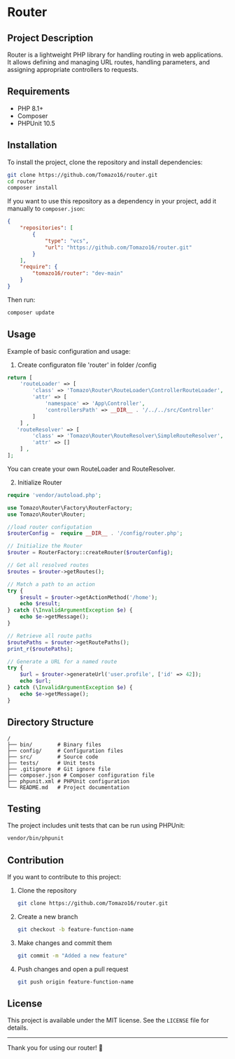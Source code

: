# Router

## Project Description
Router is a lightweight PHP library for handling routing in web applications. It allows defining and managing URL routes, handling parameters, and assigning appropriate controllers to requests.

## Requirements
- PHP 8.1+
- Composer
- PHPUnit 10.5

## Installation

To install the project, clone the repository and install dependencies:

```sh
git clone https://github.com/Tomazo16/router.git
cd router
composer install
```

If you want to use this repository as a dependency in your project, add it manually to `composer.json`:

```json
{
    "repositories": [
        {
            "type": "vcs",
            "url": "https://github.com/Tomazo16/router.git"
        }
    ],
    "require": {
        "tomazo16/router": "dev-main"
    }
}
```

Then run:

```sh
composer update
```

## Usage

Example of basic configuration and usage:

1. Create configuraton file 'router' in folder /config
```php
return [
    'routeLoader' => [
        'class' => 'Tomazo\Router\RouteLoader\ControllerRouteLoader',
        'attr' => [
            'namespace' => 'App\Controller',
            'controllersPath' => __DIR__ . '/../../src/Controller'
        ]
    ] ,
   'routeResolver' => [
        'class' => 'Tomazo\Router\RouteResolver\SimpleRouteResolver',
        'attr' => []
    ] ,
];
```

You can create your own RouteLoader and RouteResolver.

2. Initialize Router

```php
require 'vendor/autoload.php';

use Tomazo\Router\Factory\RouterFactory;
use Tomazo\Router\Router;

//load router configutation
$routerConfig =  require __DIR__ . '/config/router.php';

// Initialize the Router
$router = RouterFactory::createRouter($routerConfig);

// Get all resolved routes
$routes = $router->getRoutes();

// Match a path to an action
try {
    $result = $router->getActionMethod('/home');
    echo $result;
} catch (\InvalidArgumentException $e) {
    echo $e->getMessage();
}

// Retrieve all route paths
$routePaths = $router->getRoutePaths();
print_r($routePaths);

// Generate a URL for a named route
try {
    $url = $router->generateUrl('user.profile', ['id' => 42]);
    echo $url;
} catch (\InvalidArgumentException $e) {
    echo $e->getMessage();
}
```

## Directory Structure

```
/
├── bin/        # Binary files
├── config/     # Configuration files
├── src/        # Source code
├── tests/      # Unit tests
├── .gitignore  # Git ignore file
├── composer.json # Composer configuration file
├── phpunit.xml # PHPUnit configuration
└── README.md   # Project documentation
```

## Testing

The project includes unit tests that can be run using PHPUnit:

```sh
vendor/bin/phpunit
```

## Contribution

If you want to contribute to this project:

1. Clone the repository
   ```sh
   git clone https://github.com/Tomazo16/router.git
   ```
2. Create a new branch
   ```sh
   git checkout -b feature-function-name
   ```
3. Make changes and commit them
   ```sh
   git commit -m "Added a new feature"
   ```
4. Push changes and open a pull request
   ```sh
   git push origin feature-function-name
   ```

## License

This project is available under the MIT license. See the `LICENSE` file for details.

---
Thank you for using our router! 🚀

